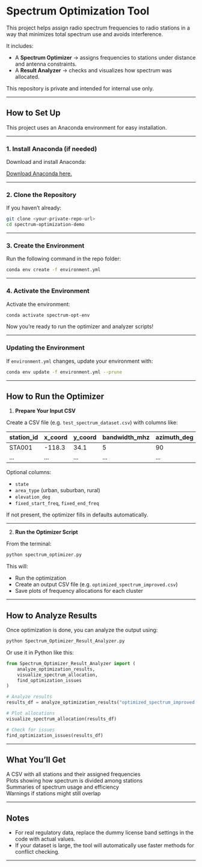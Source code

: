 # Spectrum Optimization Tool

This project helps assign radio spectrum frequencies to radio stations in a way that minimizes total spectrum use and avoids interference.

It includes:

- A **Spectrum Optimizer** → assigns frequencies to stations under distance and antenna constraints.
- A **Result Analyzer** → checks and visualizes how spectrum was allocated.

This repository is private and intended for internal use only.

---

## How to Set Up

This project uses an Anaconda environment for easy installation.

---

### 1. Install Anaconda (if needed)

Download and install Anaconda:

[Download Anaconda here.](https://www.anaconda.com/products/distribution)

---

### 2. Clone the Repository

If you haven’t already:

```bash
git clone <your-private-repo-url>
cd spectrum-optimization-demo
```

---

### 3. Create the Environment

Run the following command in the repo folder:

```bash
conda env create -f environment.yml
```

---

### 4. Activate the Environment

Activate the environment:

```bash
conda activate spectrum-opt-env
```

Now you’re ready to run the optimizer and analyzer scripts!

---

### Updating the Environment

If `environment.yml` changes, update your environment with:

```bash
conda env update -f environment.yml --prune
```

---

## How to Run the Optimizer

1. **Prepare Your Input CSV**

Create a CSV file (e.g. `test_spectrum_dataset.csv`) with columns like:

| station_id | x_coord | y_coord | bandwidth_mhz | azimuth_deg | cluster |
|------------|---------|---------|---------------|-------------|---------|
| STA001     | -118.3  | 34.1    | 5             | 90          | CA_0    |
| ...        | ...     | ...     | ...           | ...         | ...     |

Optional columns:

- `state`
- `area_type` (urban, suburban, rural)
- `elevation_deg`
- `fixed_start_freq`, `fixed_end_freq`

If not present, the optimizer fills in defaults automatically.

---

2. **Run the Optimizer Script**

From the terminal:

```bash
python spectrum_optimizer.py
```

This will:

- Run the optimization
- Create an output CSV file (e.g. `optimized_spectrum_improved.csv`)
- Save plots of frequency allocations for each cluster

---

## How to Analyze Results

Once optimization is done, you can analyze the output using:

```bash
python Spectrum_Optimizer_Result_Analyzer.py
```

Or use it in Python like this:

```python
from Spectrum_Optimizer_Result_Analyzer import (
    analyze_optimization_results,
    visualize_spectrum_allocation,
    find_optimization_issues
)

# Analyze results
results_df = analyze_optimization_results("optimized_spectrum_improved.csv")

# Plot allocations
visualize_spectrum_allocation(results_df)

# Check for issues
find_optimization_issues(results_df)
```

---

## What You’ll Get

 A CSV with all stations and their assigned frequencies  
 Plots showing how spectrum is divided among stations  
 Summaries of spectrum usage and efficiency  
 Warnings if stations might still overlap

---

## Notes

- For real regulatory data, replace the dummy license band settings in the code with actual values.
- If your dataset is large, the tool will automatically use faster methods for conflict checking.

---


